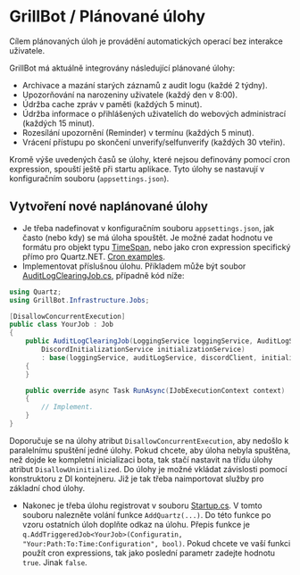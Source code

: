 # GrillBot / Plánované úlohy

Cílem plánovaných úloh je provádění automatických operací bez interakce uživatele.

GrillBot má aktuálně integrovány následující plánované úlohy:

- Archivace a mazání starých záznamů z audit logu (každé 2 týdny).
- Upozorňování na narozeniny uživatele (každý den v 8:00).
- Údržba cache zpráv v paměti (každých 5 minut).
- Údržba informace o přihlášených uživatelích do webových administrací (každých 15 minut).
- Rozesílání upozornění (Reminder) v termínu (každých 5 minut).
- Vrácení přístupu po skončení unverify/selfunverify (každých 30 vteřin).

Kromě výše uvedených časů se úlohy, které nejsou definovány pomocí cron expression, spouští ještě při startu aplikace. Tyto úlohy se nastavují v konfiguračním souboru (`appsettings.json`).

## Vytvoření nové naplánované úlohy

- Je třeba nadefinovat v konfiguračním souboru `appsettings.json`, jak často (nebo kdy) se má úloha spouštět. Je možné zadat hodnotu ve formátu pro objekt typu [TimeSpan](https://docs.microsoft.com/cs-cz/dotnet/api/system.timespan?view=net-6.0), nebo jako cron expression specifický přímo pro Quartz.NET. [Cron examples](https://www.quartz-scheduler.net/documentation/quartz-3.x/tutorial/crontriggers.html#example-cron-expressions).
- Implementovat příslušnou úlohu. Příkladem může být soubor [AuditLogClearingJob.cs](https://gitlab.com/grillbot/grillbot/-/blob/master/src/GrillBot/GrillBot.App/Services/AuditLog/AuditLogClearingJob.cs), případně kód níže:

```cs
using Quartz;
using GrillBot.Infrastructure.Jobs;

[DisallowConcurrentExecution]
public class YourJob : Job
{
    public AuditLogClearingJob(LoggingService loggingService, AuditLogService auditLogService, IDiscordClient discordClient,
        DiscordInitializationService initializationService)
        : base(loggingService, auditLogService, discordClient, initializationService)
    {
    }

    public override async Task RunAsync(IJobExecutionContext context)
    {
        // Implement.
    }
}
```

Doporučuje se na úlohy atribut `DisallowConcurrentExecution`, aby nedošlo k paralelnímu spuštění jedné úlohy.
Pokud chcete, aby úloha nebyla spuštěna, než dojde ke kompletní inicializaci bota, tak stačí nastavit na třídu úlohy atribut `DisallowUninitialized`.
Do úlohy je možné vkládat závislosti pomocí konstruktoru z DI kontejneru. Již je tak třeba naimportovat služby pro základní chod úlohy.

- Nakonec je třeba úlohu registrovat v souboru [Startup.cs](https://gitlab.com/grillbot/grillbot/-/blob/master/src/GrillBot/GrillBot.App/Startup.cs). V tomto souboru nalezněte volání funkce `AddQuartz(...)`. Do této funkce po vzoru ostatních úloh doplňte odkaz na úlohu. Přepis funkce je `q.AddTriggeredJob<YourJob>(Configuratin, "Your:Path:To:Time:Configuration", bool)`. Pokud chcete ve vaší funkci použít cron expressions, tak jako poslední parametr zadejte hodnotu `true`. Jinak `false`.
